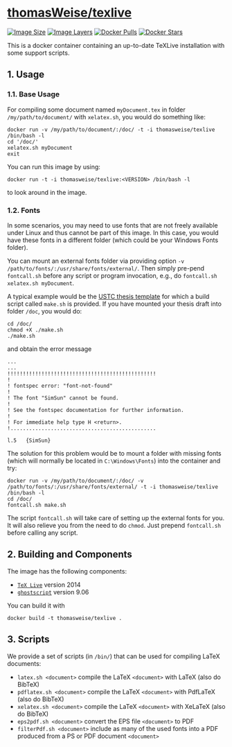 # [thomasWeise/texlive](https://hub.docker.com/r/thomasweise/texlive/)

[![Image Size](https://img.shields.io/imagelayers/image-size/thomasweise/texlive/latest.svg)](https://hub.docker.com/r/thomasweise/texlive/)
[![Image Layers](https://img.shields.io/imagelayers/layers/thomasweise/texlive/latest.svg)](https://hub.docker.com/r/thomasweise/texlive/)
[![Docker Pulls](https://img.shields.io/docker/pulls/thomasweise/texlive.svg)](https://hub.docker.com/r/thomasweise/texlive/)
[![Docker Stars](https://img.shields.io/docker/stars/thomasweise/texlive.svg)](https://hub.docker.com/r/thomasweise/texlive/)

This is a docker container containing an up-to-date TeXLive installation with some support scripts.

## 1. Usage

### 1.1. Base Usage

For compiling some document named `myDocument.tex` in folder `/my/path/to/document/` with `xelatex.sh`, you would do something like:

    docker run -v /my/path/to/document/:/doc/ -t -i thomasweise/texlive /bin/bash -l
    cd '/doc/'
    xelatex.sh myDocument
    exit

You can run this image by using:

    docker run -t -i thomasweise/texlive:<VERSION> /bin/bash -l
	
to look around in the image.

### 1.2. Fonts

In some scenarios, you may need to use fonts that are not freely available under Linux and thus cannot be part of this image. In this case, you would have these fonts in a different folder (which could be your Windows Fonts folder).

You can mount an external fonts folder via providing option `-v /path/to/fonts/:/usr/share/fonts/external/`. Then simply pre-pend `fontcall.sh` before any script or program invocation, e.g., do `fontcall.sh xelatex.sh myDocument`.

A typical example would be the [USTC thesis template](https://github.com/ustctug/ustcthesis) for which a build script called `make.sh` is provided. If you have mounted your thesis draft into folder `/doc`, you would do:

    cd /doc/
    chmod +X ./make.sh
    ./make.sh
    
and obtain the error message

    ...
    ...
    !!!!!!!!!!!!!!!!!!!!!!!!!!!!!!!!!!!!!!!!!!!!!!!!
    !
    ! fontspec error: "font-not-found"
    ! 
    ! The font "SimSun" cannot be found.
    ! 
    ! See the fontspec documentation for further information.
    ! 
    ! For immediate help type H <return>.
    !...............................................  
                                                      
    l.5   {SimSun}
                                          
The solution for this problem would be to mount a folder with missing fonts (which will normally be located in `C:\Windows\Fonts`) into the container and try:

    docker run -v /my/path/to/document/:/doc/ -v /path/to/fonts/:/usr/share/fonts/external/ -t -i thomasweise/texlive /bin/bash -l
    cd /doc/
    fontcall.sh make.sh
    
The script `fontcall.sh` will take care of setting up the external fonts for you. It will also relieve you from the need to do `chmod`. Just prepend `fontcall.sh` before calling any script.

## 2. Building and Components

The image has the following components:

- [`TeX Live`](http://www.tug.org/texlive/) version 2014
- [`ghostscript`](http://ghostscript.com/) version 9.06

You can build it with

    docker build -t thomasweise/texlive .

## 3. Scripts

We provide a set of scripts (in `/bin/`) that can be used for compiling LaTeX documents:

- `latex.sh <document>` compile the LaTeX `<document>` with LaTeX (also do BibTeX)
- `pdflatex.sh <document>` compile the LaTeX `<document>` with PdfLaTeX (also do BibTeX)
- `xelatex.sh <document>` compile the LaTeX `<document>` with XeLaTeX (also do BibTeX)
- `eps2pdf.sh <document>` convert the EPS file `<document>` to PDF
- `filterPdf.sh <document>` include as many of the used fonts into a PDF produced from a PS or PDF document `<document>` 